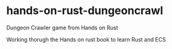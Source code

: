 # hands-on-rust-dungeoncrawl
Dungeon Crawler game from Hands on Rust

Working thorugh the Hands on rust book to learn Rust and ECS
